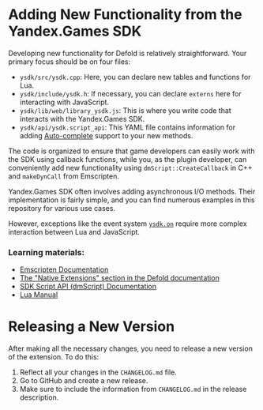 # Adding New Functionality from the Yandex.Games SDK

Developing new functionality for Defold is relatively straightforward. Your primary focus should be on four files:

- `ysdk/src/ysdk.cpp`: Here, you can declare new tables and functions for Lua.
- `ysdk/include/ysdk.h`: If necessary, you can declare `externs` here for interacting with JavaScript.
- `ysdk/lib/web/library_ysdk.js`: This is where you write code that interacts with the Yandex.Games SDK.
- `ysdk/api/ysdk.script_api`: This YAML file contains information for adding [Auto-complete](https://defold.com/manuals/extensions-script-api/) support to your new methods.

The code is organized to ensure that game developers can easily work with the SDK using callback functions, while you, as the plugin developer, can conveniently add new functionality using `dmScript::CreateCallback` in C++ and `makeDynCall` from Emscripten.

Yandex.Games SDK often involves adding asynchronous I/O methods. Their implementation is fairly simple, and you can find numerous examples in this repository for various use cases.

However, exceptions like the event system [`ysdk.on`](https://yandex.ru/dev/games/doc/ru/sdk/sdk-events) require more complex interaction between Lua and JavaScript.

### Learning materials:
- [Emscripten Documentation](https://emscripten.org/)  
- [The "Native Extensions" section in the Defold documentation](https://defold.com/manuals/extensions/)  
- [SDK Script API (dmScript) Documentation](https://defold.com/ref/dmScript/)  
- [Lua Manual](https://www.lua.org/manual/5.4/)

# Releasing a New Version

After making all the necessary changes, you need to release a new version of the extension. To do this:

1. Reflect all your changes in the `CHANGELOG.md` file.
2. Go to GitHub and create a new release.
3. Make sure to include the information from `CHANGELOG.md` in the release description.
